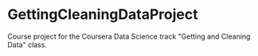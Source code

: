 # GettingCleaningDataProject
Course project for the Coursera Data Science track "Getting and Cleaning Data" class.
